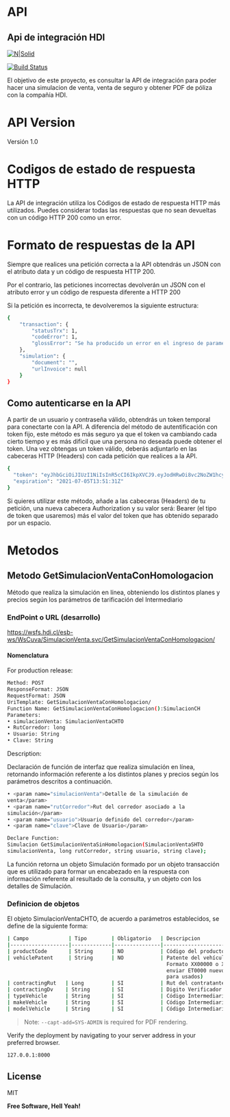# API
## Api de integración HDI

[![N|Solid](https://cldup.com/dTxpPi9lDf.thumb.png)](https://nodesource.com/products/nsolid)

[![Build Status](https://travis-ci.org/joemccann/dillinger.svg?branch=master)](https://travis-ci.org/joemccann/dillinger)

El objetivo de este proyecto, es consultar la API de integración para poder hacer una simulacion de venta, venta de seguro y obtener PDF de póliza con la compañía HDI.

# API Version
Versión 1.0

# Codigos de estado de respuesta HTTP
La API de integración utiliza los Códigos de estado de respuesta HTTP más utilizados.
Puedes considerar todas las respuestas que no sean devueltas con un código HTTP 200 como un error.

# Formato de respuestas de la API

Siempre que realices una petición correcta a la API obtendrás un JSON con el atributo data y un código de respuesta HTTP 200.

Por el contrario, las peticiones incorrectas devolverán un JSON con el atributo error y un código de respuesta diferente a HTTP 200

Si la petición es incorrecta, te devolveremos la siguiente estructura:

```sh
{
	"transaction": {
		"statusTrx": 1,
		"codeError": 1,
		"glossError": "Se ha producido un error en el ingreso de parametros en el metodo: GetPDFPoliza. Los errores a continuacion: \nError en autenticacion de usuarios/clave"
	},
	"simulation": {
		"document": "",
		"urlInvoice": null
	}
}
```

## Como autenticarse en la API

A partir de un usuario y contraseña válido, obtendrás un token temporal para conectarte con la API. A diferencia del método de autentificación con token fijo, este método es más seguro ya que el token va cambiando cada cierto tiempo y es más dificil que una persona no deseada puede obtener el token. Una vez obtengas un token válido, deberás adjuntarlo en las cabeceras HTTP (Headers) con cada petición que realices a la API.

```sh
{
  "token": "eyJhbGciOiJIUzI1NiIsInR5cCI6IkpXVCJ9.eyJodHRwOi8vc2NoZW1hcy54bWxzb2FwLm9yZy93cy8yMDA1LzA1L2lkZW50aXR5L2NsYWltcy9uYW1lIjoicHJvY28iLCJqdGkiOiIxY2Y4ZDdkMi1iNDQ3LTRlODQtYWFkNS1iNDUyMDhiZWNiN2UiLCJleHAiOjE2MjU0OTMwOTEsImlzcyI6Imh0dHA6Ly9sb2NhbGhvc3Q6NTk5MjEiLCJhdWQiOiJodHRwOi8vbG9jYWxob3N0OjQyMDAifQ.JAusO5iB6nO-rqIRjOfyjYKh05R-9RRC5a28jB1Gfe0",
  "expiration": "2021-07-05T13:51:31Z"
}
```

Si quieres utilizar este método, añade a las cabeceras (Headers) de tu petición, una nueva cabecera Authorization y su valor será: Bearer (el tipo de token que usaremos) más el valor del token que has obtenido separado por un espacio.



# Metodos

## Metodo GetSimulacionVentaConHomologacion

Método que realiza la simulación en línea, obteniendo los distintos planes y precios según los 
parámetros de tarificación del Intermediario

### EndPoint o URL (desarrollo)

https://wsfs.hdi.cl/esb-ws/WsCuva/SimulacionVenta.svc/GetSimulacionVentaConHomologacion/

#### Nomenclatura

For production release:

```sh
Method: POST
ResponseFormat: JSON
RequestFormat: JSON
UriTemplate: GetSimulacionVentaConHomologacion/
Function Name: GetSimulacionVentaConHomologacion():SimulacionCH
Parameters:
• simulacionVenta: SimulacionVentaCHTO
• RutCorredor: long
• Usuario: String
• Clave: String
```

Description:

Declaración de función de interfaz que realiza simulación en línea, 
retornando información referente a los distintos planes y precios según 
los parámetros descritos a continuación.

```sh
• <param name="simulacionVenta">Detalle de la simulación de 
venta</param>
• <param name="rutCorredor">Rut del corredor asociado a la 
simulación</param>
• <param name="usuario">Usuario definido del corredor</param>
• <param name="clave">Clave de Usuario</param>

Declare Function: 
Simulacion GetSimulacionVentaSinHomologacion(SimulacionVentaSHTO 
simulacionVenta, long rutCorredor, string usuario, string clave);
```

La función retorna un objeto Simulación formado por un objeto transacción 
que es utilizado para formar un encabezado en la respuesta con información 
referente al resultado de la consulta, y un objeto con los detalles de 
Simulación.

### Definicion de objetos
El objeto SimulacionVentaCHTO, de acuerdo a parámetros establecidos, se define de la siguiente 
forma:

```sh
| Campo             | Tipo        | Obligatorio   | Descripcion                                            |
|-------------------|-------------|---------------|--------------------------------------------------------|
| productCode       | String      | NO            | Código del producto Intermediario                      |
| vehiclePatent     | String      | NO            | Patente del vehículo sin espacios ni guion. 
                                                    Formato XX00000 o XXXX00(Para cotizar sin Patente, 
                                                    enviar ET0000 nuevos y cualquier otro 
                                                    para usados)                                           |
| contractingRut   | Long         | SI            | Rut del contratante sin guion y sin dígito verificador |
| contractingDv    | String       | SI            | Digito Verificador Contratante                         |
| typeVehicle      | String       | SI            | Código Intermediario para tipo de vehículo             |
| makeVehicle      | String       | SI            | Código Intermediario para la marca del vehículo        |
| modelVehicle     | String       | SI            | Código Intermediario para el modelo del vehículo       |
```

> Note: `--capt-add=SYS-ADMIN` is required for PDF rendering.

Verify the deployment by navigating to your server address in
your preferred browser.

```sh
127.0.0.1:8000
```

## License

MIT

**Free Software, Hell Yeah!**

[//]: # (These are reference links used in the body of this note and get stripped out when the markdown processor does its job. There is no need to format nicely because it shouldn't be seen. Thanks SO - http://stackoverflow.com/questions/4823468/store-comments-in-markdown-syntax)

   [dill]: <https://github.com/joemccann/dillinger>
   [git-repo-url]: <https://github.com/joemccann/dillinger.git>
   [john gruber]: <http://daringfireball.net>
   [df1]: <http://daringfireball.net/projects/markdown/>
   [markdown-it]: <https://github.com/markdown-it/markdown-it>
   [Ace Editor]: <http://ace.ajax.org>
   [node.js]: <http://nodejs.org>
   [Twitter Bootstrap]: <http://twitter.github.com/bootstrap/>
   [jQuery]: <http://jquery.com>
   [@tjholowaychuk]: <http://twitter.com/tjholowaychuk>
   [express]: <http://expressjs.com>
   [AngularJS]: <http://angularjs.org>
   [Gulp]: <http://gulpjs.com>

   [PlDb]: <https://github.com/joemccann/dillinger/tree/master/plugins/dropbox/README.md>
   [PlGh]: <https://github.com/joemccann/dillinger/tree/master/plugins/github/README.md>
   [PlGd]: <https://github.com/joemccann/dillinger/tree/master/plugins/googledrive/README.md>
   [PlOd]: <https://github.com/joemccann/dillinger/tree/master/plugins/onedrive/README.md>
   [PlMe]: <https://github.com/joemccann/dillinger/tree/master/plugins/medium/README.md>
   [PlGa]: <https://github.com/RahulHP/dillinger/blob/master/plugins/googleanalytics/README.md>
